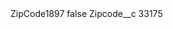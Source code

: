 <?xml version="1.0" encoding="UTF-8"?>
<CustomMetadata xmlns="http://soap.sforce.com/2006/04/metadata" xmlns:xsi="http://www.w3.org/2001/XMLSchema-instance" xmlns:xsd="http://www.w3.org/2001/XMLSchema">
    <label>ZipCode1897</label>
    <protected>false</protected>
    <values>
        <field>Zipcode__c</field>
        <value xsi:type="xsd:string">33175</value>
    </values>
</CustomMetadata>
